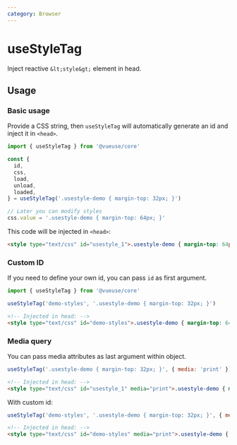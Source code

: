 ```yaml
---
category: Browser
---
```


# useStyleTag

Inject reactive `&lt;style&gt;` element in head.

## Usage

### Basic usage

Provide a CSS string, then `useStyleTag` will automatically generate an id and inject it in `<head>`.
```js
import { useStyleTag } from '@vueuse/core'

const {
  id,
  css,
  load,
  unload,
  loaded,
} = useStyleTag('.usestyle-demo { margin-top: 32px; }')

// Later you can modify styles
css.value = '.usestyle-demo { margin-top: 64px; }'
```
This code will be injected in `<head>`:
```html
<style type="text/css" id="usestyle_1">.usestyle-demo { margin-top: 64px; }</style>
```

### Custom ID

If you need to define your own id, you can pass `id` as first argument.
```js
import { useStyleTag } from '@vueuse/core'

useStyleTag('demo-styles', '.usestyle-demo { margin-top: 32px; }')
```
```html
<!-- Injected in head: -->
<style type="text/css" id="demo-styles">.usestyle-demo { margin-top: 64px; }</style>
```

### Media query

You can pass media attributes as last argument within object.
```js
useStyleTag('.usestyle-demo { margin-top: 32px; }', { media: 'print' })
```
```html
<!-- Injected in head: -->
<style type="text/css" id="usestyle_1" media="print">.usestyle-demo { margin-top: 64px; }</style>
```

With custom id:
```js
useStyleTag('demo-styles', '.usestyle-demo { margin-top: 32px; }', { media: 'print' })
```
```html
<!-- Injected in head: -->
<style type="text/css" id="demo-styles" media="print">.usestyle-demo { margin-top: 64px; }</style>
```
